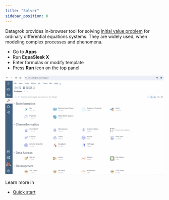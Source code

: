 ```yaml
---
title: "Solver"
sidebar_position: 0
---
```


Datagrok provides in-browser tool for solving [initial value problem](https://en.wikipedia.org/wiki/Initial_value_problem) for ordinary differential equations systems. They are widely used, when modeling complex processes and phenomena.

* Go to **Apps**
* Run **EquaSleek X**
* Enter formulas or modify template
* Press <i class="fas fa-play"></i> **Run** icon on the top panel

![add-to-workspace](solver.gif)

Learn more in

* [Quick start](quick-start.md)
